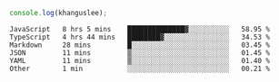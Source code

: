 ```js
console.log(khanguslee);
```

<!--START_SECTION:waka-->

```text
JavaScript   8 hrs 5 mins    ██████████████▓░░░░░░░░░░   58.95 %
TypeScript   4 hrs 44 mins   ████████▓░░░░░░░░░░░░░░░░   34.53 %
Markdown     28 mins         █░░░░░░░░░░░░░░░░░░░░░░░░   03.45 %
JSON         11 mins         ▒░░░░░░░░░░░░░░░░░░░░░░░░   01.45 %
YAML         11 mins         ▒░░░░░░░░░░░░░░░░░░░░░░░░   01.40 %
Other        1 min           ░░░░░░░░░░░░░░░░░░░░░░░░░   00.21 %
```

<!--END_SECTION:waka-->

<!--
**khanguslee/khanguslee** is a ✨ _special_ ✨ repository because its `README.md` (this file) appears on your GitHub profile.

Here are some ideas to get you started:

- 🔭 I’m currently working on ...
- 🌱 I’m currently learning ...
- 👯 I’m looking to collaborate on ...
- 🤔 I’m looking for help with ...
- 💬 Ask me about ...
- 📫 How to reach me: ...
- 😄 Pronouns: ...
- ⚡ Fun fact: ...
-->
